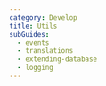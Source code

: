 ```yaml
---
category: Develop
title: Utils
subGuides:
  - events
  - translations
  - extending-database
  - logging
---
```


